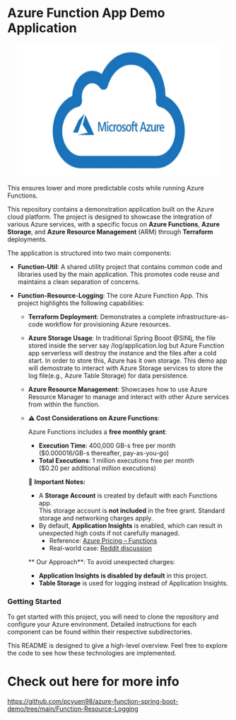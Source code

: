 # Azure Function App Demo Application

<p align="center">
<img src="/pic/azure.png" alt="Azure Logo" width="460" height="300">
</p>

This ensures lower and more predictable costs while running Azure Functions.

This repository contains a demonstration application built on the Azure cloud platform. The project is designed to showcase the integration of various Azure services, with a specific focus on **Azure Functions**, **Azure Storage**, and **Azure Resource Management** (ARM) through **Terraform** deployments.

The application is structured into two main components:

* **Function-Util**: A shared utility project that contains common code and libraries used by the main application. This promotes code reuse and maintains a clean separation of concerns.

* **Function-Resource-Logging**: The core Azure Function App. This project highlights the following capabilities:

  * **Terraform Deployment**: Demonstrates a complete infrastructure-as-code workflow for provisioning Azure resources.

  * **Azure Storage Usage**: In traditional Spring Booot @Slf4j, the file stored inside the server say /log/application.log but Azure Function app serverless will destroy the instance and the files after a cold start. In order to store this, Azure has it own storage. This demo app will demostrate to interact with Azure Storage services to store the log file(e.g., Azure Table Storage) for data persistence. 

  * **Azure Resource Management**: Showcases how to use Azure Resource Manager to manage and interact with other Azure services from within the function.

  * **⚠️ Cost Considerations on Azure Functions**:

	Azure Functions includes a **free monthly grant**:

	- **Execution Time**: 400,000 GB-s free per month  
	($0.000016/GB-s thereafter, pay-as-you-go)  
	- **Total Executions**: 1 million executions free per month  
	($0.20 per additional million executions)

	📌 **Important Notes:**
	 - A **Storage Account** is created by default with each Functions app.  
	   This storage account is **not included** in the free grant. Standard storage and networking charges apply.  
	 - By default, **Application Insights** is enabled, which can result in unexpected high costs if not carefully managed.  
		- Reference: [Azure Pricing – Functions](https://azure.microsoft.com/en-us/pricing/details/functions/)  
		- Real-world case: [Reddit discussion](https://www.reddit.com/r/AZURE/comments/en664s/how_azure_application_insights_cost_our_company/)

    ** Our Approach**:
     To avoid unexpected charges:
	 - **Application Insights is disabled by default** in this project.  
	 - **Table Storage** is used for logging instead of Application Insights.  

### Getting Started

To get started with this project, you will need to clone the repository and configure your Azure environment. Detailed instructions for each component can be found within their respective subdirectories.

This README is designed to give a high-level overview. Feel free to explore the code to see how these technologies are implemented.

# Check out here for more info
https://github.com/pcyuen98/azure-function-spring-boot-demo/tree/main/Function-Resource-Logging



